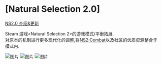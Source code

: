 # [Natural Selection 2.0]
[NS2.0 介绍&更新](https://docs.qq.com/doc/DUEZSeUtrR0tWTGJ4)  

Steam 游戏<Natural Selection 2>的游戏模式/平衡拓展.  
对原本的机制进行更多现代化的调整,将<NS2:Combat>以及社区的优质资源整合于模式内.  

![图片](https://github.com/striter/NS2-Community-Balance/assets/32827196/021dd88c-184a-461f-8d9c-218c0388b85e)
![图片](https://github.com/striter/NS2-Community-Balance/assets/32827196/2caf80aa-269d-408e-ad0a-a81c5e110a5a)
![图片](https://github.com/striter/NS2-Community-Balance/assets/32827196/a1e5f168-5738-49d9-80df-e5c80eedd134)

